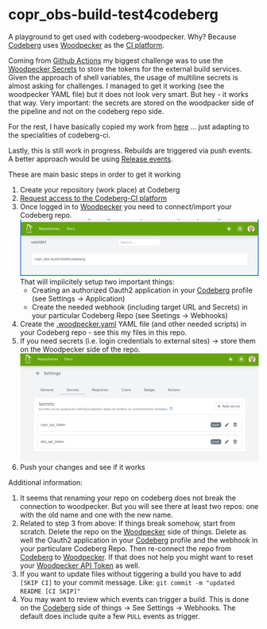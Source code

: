 # copr_obs-build-test4codeberg

A playground to get used with codeberg-woodpecker. Why? Because [Codeberg](https://codeberg.org/) uses [Woodpecker](https://woodpecker-ci.org/) as the [CI platform](https://ci.codeberg.org/).

Coming from [Github Actions](https://github.com/features/actions) my biggest challenge was to use the [Woodpecker Secrets](https://woodpecker-ci.org/docs/usage/secrets) to store the tokens for the external build services. Given the approach of shell variables, the usage of multiline secrets is almost asking for challenges. I managed to get it working (see the woodpecker YAML file) but it does not look very smart. But hey - it works that way.
Very important: the secrets are stored on the woodpacker side of the pipeline and not on the codeberg repo side.

For the rest, I have basically copied my work from [here](https://github.com/useidel/copr_obs-build-test) ... just adapting to the specialities of codeberg-ci.

Lastly, this is still work in progress. Rebuilds are triggered via push events. A better approach would be using [Release events](https://docs.codeberg.org/git/using-tags/).

These are main basic steps in order to get it working
1. Create your repository (work place) at Codeberg
2. [Request access to the Codeberg-CI platform](https://codeberg.org/Codeberg-e.V./requests)
3. Once logged in to [Woodpecker](https://ci.codeberg.org/repos) you need to connect/import your Codeberg repo. 
![screenshot](assets/images/woodpecker.repo.png "Woodpecker Repo")
That will implicitely setup two important things:
   * Creating an authorized Oauth2 application in your [Codeberg](https://codeberg.org/) profile (see Settings -> Application)
   *  Create the needed webhook (including target URL and Secrets) in your particular Codeberg Repo (see Seetings -> Webhooks)
4. Create the [.woodpecker.yaml](https://codeberg.org/useidel/copr_obs-build-test4codeberg/src/branch/main/.woodpecker.yaml) YAML file (and other needed scripts) in your Codeberg repo - see this my files in this repo.
5. If you need secrets (i.e. login credentials to external sites) -> store them on the Woodpecker side of the repo. 
![screenshot](assets/images/woodpecker.secrets.png "Woodpecker Secrets")
6. Push your changes and see if it works

Additional information: 
1. It seems that renaming your repo on codeberg does not break the connection to woodpecker. But you will see there at least two repos: one with the old name and one with the new name.
2. Related to step 3 from above: If things break somehow, start from scratch. Delete the repo on the [Woodpecker](https://ci.codeberg.org/repos) side of things. Delete as well the Oauth2 application in your [Codeberg](https://codeberg.org/) profile and the webhook in your particulare Codeberg Repo. Then re-connect the repo from  [Codeberg](https://codeberg.org/) to [Woodpecker](https://ci.codeberg.org/repos). If that does not help you might want to reset your [Woodpecker API Token](https://ci.codeberg.org/user#cli-and-api) as well. 
3. If you want to update files without tiggering a build you have to add `[SKIP CI]` to your commit message. Like: `git commit -m "updated README [CI SKIP]"`
4. You may want to review which events can trigger a build. This is done on the [Codeberg](https://codeberg.org/) side of things -> See Settings -> Webhooks. The default does include quite a few `PULL` events as trigger.  
